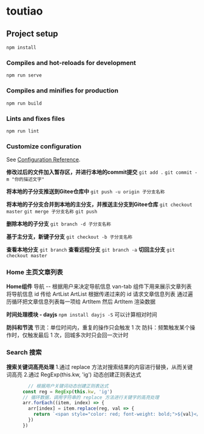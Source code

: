 # toutiao

## Project setup
```
npm install
```

### Compiles and hot-reloads for development
```
npm run serve
```

### Compiles and minifies for production
```
npm run build
```

### Lints and fixes files
```
npm run lint
```

### Customize configuration
See [Configuration Reference](https://cli.vuejs.org/config/).

**修改过后的文件加入暂存区，并进行本地的commit提交**
`git add .`
`git commit -m "你的描述文字"`

**将本地的子分支推送到Gitee仓库中**
`git push -u origin 子分支名称`

**将本地的子分支合并到本地的主分支，并推送主分支到Gitee仓库**
`git checkout master`
`git merge 子分支名称`
`git push`

**删除本地的子分支**
`git branch -d 子分支名称`

**基于主分支，新键子分支**
`git checkout -b 子分支名称`

**查看本地分支**
`git branch`
**查看远程分支**
`git branch -a`
**切回主分支**
`git checkout master`

### Home 主页文章列表
**Home组件**
导航 -- 根据用户来决定导航信息
van-tab 组件下用来展示文章列表 将导航信息 id 传给 ArtList
ArtList 根据传递过来的 id 请求文章信息列表
通过遍历循环把文章信息列表每一项给 ArtItem 然后 ArtItem 渲染数据

**时间处理模块 - dayjs**
`npm install dayjs -S`
可以计算相对时间

**防抖和节流**
节流：单位时间内，重复的操作只会触发 1 次
防抖：频繁触发某个操作时，仅触发最后 1 次，回城多次时只会回一次计时

### Search 搜索
**搜索关键词高亮处理**
1.通过 replace 方法对搜索结果的内容进行替换，从而关键词高亮
2.通过 RegExp(this.kw, 'ig') 动态创建正则表达式
``` js
        // 根据用户关键词动态创建正则表达式
      const reg = RegExp(this.kw, 'ig')
      // 循环数据，调用字符串的 replace 方法进行关键字的高亮处理
      arr.forEach((item, index) => {
        arr[index] = item.replace(reg, val => {
          return `<span style="color: red; font-weight: bold;">${val}</span>`
        })
      }) 
```
